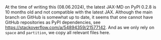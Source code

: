 At the time of writing this (08.06.2024), the latest JAX-MD on PyPI 0.2.8 is 10 months old and not compatible with the latest JAX. Although the main branch on GitHub is somewhat up to date, it seems that one cannot have GitHub repositories as PyPI dependencies, see https://stackoverflow.com/a/54894359/21577142. And as we only rely on `space` and `partition`, we copy all relevant files here.